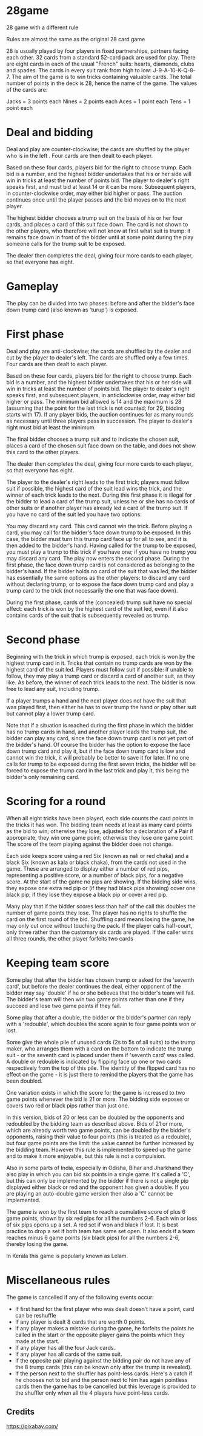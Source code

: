 # 28game
28 game with a different rule

Rules are almost the same as the original 28 card game 

28 is usually played by four players in fixed partnerships, partners facing each other. 32 cards from a standard 52-card pack are used for play. There are eight cards in each of the usual "French" suits: hearts, diamonds, clubs and spades. The cards in every suit rank from high to low: J-9-A-10-K-Q-8-7. The aim of the game is to win tricks containing valuable cards.
The total number of points in the deck is 28, hence the name of the game. The values of the cards are:

Jacks = 3 points each
Nines = 2 points each
Aces = 1 point each
Tens = 1 point each

# Deal and bidding
Deal and play are counter-clockwise; the cards are shuffled by the player who is in the left . Four cards are then dealt to each player.

Based on these four cards, players bid for the right to choose trump. Each bid is a number, and the highest bidder undertakes that his or her side will win in tricks at least the number of points bid. The player to dealer's right speaks first, and must bid at least 14 or it can be more. Subsequent players, in counter-clockwise order, may either bid higher or pass. The auction continues once until the player passes and the bid moves on to the next player.

The highest bidder chooses a trump suit on the basis of his or her four cards, and places a card of this suit face down. The card is not shown to the other players, who therefore will not know at first what suit is trump: it remains face down in front of the bidder until at some point during the play someone calls for the trump suit to be exposed.

The dealer then completes the deal, giving four more cards to each player, so that everyone has eight.

# Gameplay
The play can be divided into two phases: before and after the bidder's face down trump card (also known as 'turup') is exposed.

# First phase
Deal and play are anti-clockwise; the cards are shuffled by the dealer and cut by the player to dealer's left. The cards are shuffled only a few times. Four cards are then dealt to each player.

Based on these four cards, players bid for the right to choose trump. Each bid is a number, and the highest bidder undertakes that his or her side will win in tricks at least the number of points bid. The player to dealer's right speaks first, and subsequent players, in anticlockwise order, may either bid higher or pass. The minimum bid allowed is 14 and the maximum is 28 (assuming that the point for the last trick is not counted; for 29, bidding starts with 17). If any player bids, the auction continues for as many rounds as necessary until three players pass in succession. The player to dealer's right must bid at least the minimum.

The final bidder chooses a trump suit and to indicate the chosen suit, places a card of the chosen suit face down on the table, and does not show this card to the other players.

The dealer then completes the deal, giving four more cards to each player, so that everyone has eight.

The player to the dealer's right leads to the first trick; players must follow suit if possible, the highest card of the suit lead wins the trick, and the winner of each trick leads to the next. During this first phase it is illegal for the bidder to lead a card of the trump suit, unless he or she has no cards of other suits or if another player has already led a card of the trump suit. If you have no card of the suit led you have two options:

You may discard any card. This card cannot win the trick. Before playing a card, you may call for the bidder's face down trump to be exposed. In this case, the bidder must turn this trump card face up for all to see, and it is then added to the bidder's hand. Having called for the trump to be exposed, you must play a trump to this trick if you have one; if you have no trump you may discard any card. The play now enters the second phase. During the first phase, the face down trump card is not considered as belonging to the bidder's hand. If the bidder holds no card of the suit that was led, the bidder has essentially the same options as the other players: to discard any card without declaring trump, or to expose the face down trump card and play a trump card to the trick (not necessarily the one that was face down).

During the first phase, cards of the (concealed) trump suit have no special effect: each trick is won by the highest card of the suit led, even if it also contains cards of the suit that is subsequently revealed as trump.

# Second phase
Beginning with the trick in which trump is exposed, each trick is won by the highest trump card in it. Tricks that contain no trump cards are won by the highest card of the suit led. Players must follow suit if possible: if unable to follow, they may play a trump card or discard a card of another suit, as they like. As before, the winner of each trick leads to the next. The bidder is now free to lead any suit, including trump.

If a player trumps a hand and the next player does not have the suit that was played first, then either he has to over trump the hand or play other suit but cannot play a lower trump card.

Note that if a situation is reached during the first phase in which the bidder has no trump cards in hand, and another player leads the trump suit, the bidder can play any card, since the face down trump card is not yet part of the bidder's hand. Of course the bidder has the option to expose the face down trump card and play it, but if the face down trump card is low and cannot win the trick, it will probably be better to save it for later. If no one calls for trump to be exposed during the first seven tricks, the bidder will be forced to expose the trump card in the last trick and play it, this being the bidder's only remaining card.

# Scoring for a round
When all eight tricks have been played, each side counts the card points in the tricks it has won. The bidding team needs at least as many card points as the bid to win; otherwise they lose, adjusted for a declaration of a Pair if appropriate, they win one game point; otherwise they lose one game point. The score of the team playing against the bidder does not change.

Each side keeps score using a red Six (known as nali or red chaka) and a black Six (known as kala or black chaka), from the cards not used in the game. These are arranged to display either a number of red pips, representing a positive score, or a number of black pips, for a negative score. At the start of the game no pips are showing. If the bidding side wins, they expose one extra red pip or (if they had black pips showing) cover one black pip; if they lose they expose a black pip or cover a red pip.

Many play that if the bidder scores less than half of the call this doubles the number of game points they lose. The player has no rights to shuffle the card on the first round of the bid. Shuffling card means losing the game, he may only cut once without touching the pack. If the player calls half-court, only three rather than the customary six cards are played. If the caller wins all three rounds, the other player forfeits two cards

# Keeping team score
Some play that after the bidder has chosen trump or asked for the 'seventh card', but before the dealer continues the deal, either opponent of the bidder may say 'double' if he or she believes that the bidder's team will fail. The bidder's team will then win two game points rather than one if they succeed and lose two game points if they fail.

Some play that after a double, the bidder or the bidder's partner can reply with a 'redouble', which doubles the score again to four game points won or lost.

Some give the whole pile of unused cards (2s to 5s of all suits) to the trump maker, who arranges them with a card on the bottom to indicate the trump suit - or the seventh card is placed under them if 'seventh card' was called. A double or redouble is indicated by flipping face up one or two cards respectively from the top of this pile. The identity of the flipped card has no effect on the game - it is just there to remind the players that the game has been doubled.

One variation exists in which the score for the game is increased to two game points whenever the bid is 21 or more. The bidding side exposes or covers two red or black pips rather than just one.

In this version, bids of 20 or less can be doubled by the opponents and redoubled by the bidding team as described above. Bids of 21 or more, which are already worth two game points, can be doubled by the bidder's opponents, raising their value to four points (this is treated as a redouble), but four game points are the limit: the value cannot be further increased by the bidding team. However this rule is implemented to speed up the game and to make it more enjoyable, but this rule is not a compulsion.

Also in some parts of India, especially in Odisha, Bihar and Jharkhand they also play in which you can bid six points in a single game. It's called a 'C', but this can only be implemented by the bidder if there is not a single pip displayed either black or red and the opponent has given a double. If you are playing an auto-double game version then also a 'C' cannot be implemented.

The game is won by the first team to reach a cumulative score of plus 6 game points, shown by six red pips for all the numbers 2-6. Each win or loss of six pips opens up a set. A red set if won and black if lost. It is best practice to drop a set if both team has same set open. It also ends if a team reaches minus 6 game points (six black pips) for all the numbers 2-6, thereby losing the game.

In Kerala this game is popularly known as Lelam.

# Miscellaneous rules
The game is cancelled if any of the following events occur:

* If first hand for the first player who was dealt doesn’t have a point, card can be reshuffle
* If any player is dealt 8 cards that are worth 0 points.
* if any player makes a mistake during the game, he forfeits the points he called in the start or the opposite player gains the points which they made at the start.
* If any player has all the four Jack cards.
* If any player has all cards of the same suit.
* If the opposite pair playing against the bidding pair do not have any of the 8 trump cards (this can be known only after the trump is revealed).
* If the person next to the shuffler has point-less cards. Here's a catch if he chooses not to bid and the person next to him has again pointless cards then the game has to be cancelled but this leverage is provided to the shuffler only when all the 4 players have point-less cards.

## Credits
https://pixabay.com/
